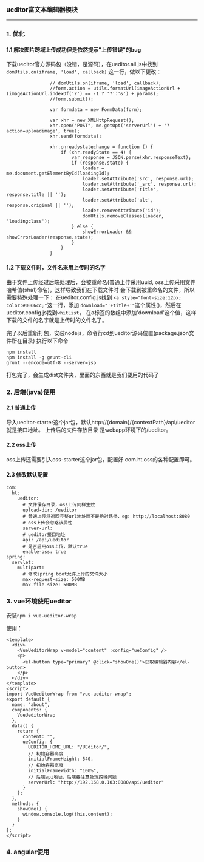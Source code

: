### ueditor富文本编辑器模块
---
### 1. 优化

#### 1.1 解决图片跨域上传成功但是依然提示"上传错误"的bug
 
下载ueditor官方源码包（没错，是源码），在ueditor.all.js中找到
`domUtils.on(iframe, 'load', callback)`
这一行，做以下更改：
```
                // domUtils.on(iframe, 'load', callback);
                //form.action = utils.formatUrl(imageActionUrl + (imageActionUrl.indexOf('?') == -1 ? '?':'&') + params);
                //form.submit();

                var formdata = new FormData(form);

                var xhr = new XMLHttpRequest();
                xhr.open("POST", me.getOpt('serverUrl') + '?action=uploadimage', true);
                xhr.send(formdata);

                xhr.onreadystatechange = function () {
                    if (xhr.readyState == 4) {
                        var response = JSON.parse(xhr.responseText);
                        if (response.state) {
                            loader = me.document.getElementById(loadingId);
                            loader.setAttribute('src', response.url);
                            loader.setAttribute('_src', response.url);
                            loader.setAttribute('title', response.title || '');
                            loader.setAttribute('alt', response.original || '');
                            loader.removeAttribute('id');
                            domUtils.removeClasses(loader, 'loadingclass');
                        } else {
                            showErrorLoader && showErrorLoader(response.state);
                        }
                    }
                }
```

#### 1.2 下载文件时，文件名采用上传时的名字
由于文件上传经过后端处理后，会被重命名(普通上传采用uuid,
oss上传采用文件哈希值(sha1)命名)，这样导致我们在下载文件时
会下载到被重命名的文件，所以需要特殊处理一下：
在ueditor.config.js找到
`<a style="font-size:12px; color:#0066cc;"`这一行，添加
`download="'+title+'"`这个属性()，然后在ueditor.config.js找到`whitList`，
在a标签的数组中添加'download'这个值，这样下载的文件的名字就是上传时的文件名了。

完了以后重新打包，安装nodejs，命令行cd到ueditor源码位置(package.json文件所在目录)
执行以下命令
```
npm install
npm install -g grunt-cli
grunt --encode=utf-8 --server=jsp
```
打包完了，会生成dist文件夹，里面的东西就是我们要用的代码了

### 2. 后端(java)使用
#### 2.1 普通上传
导入ueditor-starter这个jar包，默认http://{domain}/{contextPath}/api/ueditor就是接口地址。
上传后的文件存放目录
是webapp环境下的/ueditor。

#### 2.2 oss上传

oss上传还需要引入oss-starter这个jar包，配置好
com.ht.oss的各种配置即可。

#### 2.3 修改默认配置

```
com:
  ht:
    ueditor:
      # 文件保存目录，oss上传同样生效
      upload-dir: /ueditor
      # 普通上传将返回完整url地址而不是绝对路径，eg: http://localhost:8080
      # oss上传会忽略该属性
      server-url: 
      # ueditor接口地址
      api: /api/ueditor
      # 是否启用oss上传，默认true
      enable-oss: true
spring:
  servlet:
    multipart:
      # 修改spring boot允许上传的文件大小
      max-request-size: 500MB
      max-file-size: 500MB
```

### 3. vue环境使用ueditor
安装`npm i vue-ueditor-wrap`

使用：
```
<template>
  <div>
    <VueUeditorWrap v-model="content" :config="ueConfig" />
    <p>
      <el-button type="primary" @click="showOne()">获取编辑器内容</el-button>
    </p>
  </div>
</template>
<script>
import VueUeditorWrap from "vue-ueditor-wrap";
export default {
  name: "about",
  components: {
    VueUeditorWrap
  },
  data() {
    return {
      content: "",
      ueConfig: {
        UEDITOR_HOME_URL: "/UEditor/",
        // 初始容器高度
        initialFrameHeight: 540,
        // 初始容器宽度
        initialFrameWidth: "100%",
        // 后端api地址，后端要注意处理跨域问题
        serverUrl: "http://192.168.0.103:8080/api/ueditor"
      }
    };
  },
  methods: {
    showOne() {
      window.console.log(this.content);
    }
  }
};
</script>
```

### 4. angular使用

